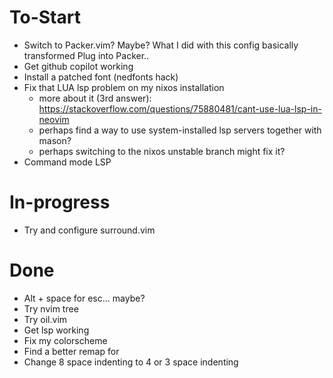 # To-Start
- Switch to Packer.vim? Maybe? What I did with this config basically transformed Plug into Packer..
- Get github copilot working
- Install a patched font (nedfonts hack)
- Fix that LUA lsp problem on my nixos installation
    - more about it (3rd answer): https://stackoverflow.com/questions/75880481/cant-use-lua-lsp-in-neovim
    - perhaps find a way to use system-installed lsp servers together with mason?
    - perhaps switching to the nixos unstable branch might fix it?
- Command mode LSP

# In-progress
- Try and configure surround.vim

# Done
- Alt + space for esc... maybe?
- Try nvim tree
- Try oil.vim
- Get lsp working
- Fix my colorscheme
- Find a better remap for <c-w>
- Change 8 space indenting to 4 or 3 space indenting 

